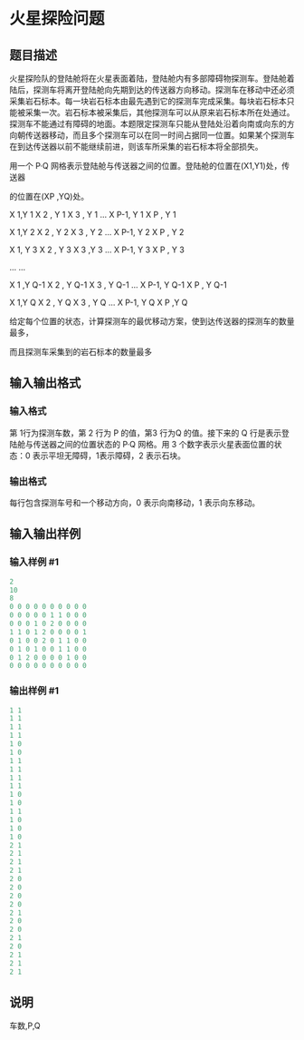 # 火星探险问题 

## 题目描述

火星探险队的登陆舱将在火星表面着陆，登陆舱内有多部障碍物探测车。登陆舱着陆后，探测车将离开登陆舱向先期到达的传送器方向移动。探测车在移动中还必须采集岩石标本。每一块岩石标本由最先遇到它的探测车完成采集。每块岩石标本只能被采集一次。岩石标本被采集后，其他探测车可以从原来岩石标本所在处通过。探测车不能通过有障碍的地面。本题限定探测车只能从登陆处沿着向南或向东的方向朝传送器移动，而且多个探测车可以在同一时间占据同一位置。如果某个探测车在到达传送器以前不能继续前进，则该车所采集的岩石标本将全部损失。

用一个 P·Q 网格表示登陆舱与传送器之间的位置。登陆舱的位置在(X1,Y1)处，传送器

的位置在(XP ,YQ)处。

X 1,Y 1 X 2 , Y 1 X 3 , Y 1 ... X P-1, Y 1 X P , Y 1

X 1,Y 2 X 2 , Y 2 X 3 , Y 2 ... X P-1, Y 2 X P , Y 2

X 1, Y 3 X 2 , Y 3 X 3 ,Y 3 ... X P-1, Y 3 X P , Y 3

... ...

X 1 ,Y Q-1 X 2 , Y Q-1 X 3 , Y Q-1 ... X P-1, Y Q-1 X P , Y Q-1

X 1,Y Q X 2 , Y Q X 3 , Y Q ... X P-1, Y Q X P ,Y Q

给定每个位置的状态，计算探测车的最优移动方案，使到达传送器的探测车的数量最多，

而且探测车采集到的岩石标本的数量最多

## 输入输出格式

### 输入格式

第 1行为探测车数，第 2 行为 P 的值，第3 行为Q 的值。接下来的 Q 行是表示登陆舱与传送器之间的位置状态的 P·Q 网格。用 3 个数字表示火星表面位置的状态：0 表示平坦无障碍，1表示障碍，2 表示石块。

### 输出格式

每行包含探测车号和一个移动方向，0 表示向南移动，1 表示向东移动。

## 输入输出样例

### 输入样例 #1

```cpp
2
10
8
0 0 0 0 0 0 0 0 0 0
0 0 0 0 0 1 1 0 0 0
0 0 0 1 0 2 0 0 0 0
1 1 0 1 2 0 0 0 0 1
0 1 0 0 2 0 1 1 0 0
0 1 0 1 0 0 1 1 0 0
0 1 2 0 0 0 0 1 0 0
0 0 0 0 0 0 0 0 0 0
```


### 输出样例 #1

```cpp
1 1
1 1
1 1
1 1
1 0
1 0
1 1
1 1
1 1
1 1
1 0
1 0
1 1
1 0
1 0
1 0
2 1
2 1
2 1
2 1
2 0
2 0
2 0
2 0
2 1
2 0
2 0
2 1
2 0
2 1
2 1
2 1
```


## 说明

车数,P,Q

